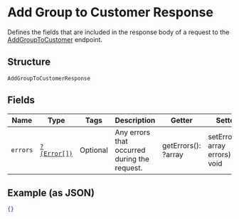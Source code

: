 
# Add Group to Customer Response

Defines the fields that are included in the response body of
a request to the [AddGroupToCustomer](/doc/apis/customers.md#add-group-to-customer) endpoint.

## Structure

`AddGroupToCustomerResponse`

## Fields

| Name | Type | Tags | Description | Getter | Setter |
|  --- | --- | --- | --- | --- | --- |
| `errors` | [`?(Error[])`](/doc/models/error.md) | Optional | Any errors that occurred during the request. | getErrors(): ?array | setErrors(?array errors): void |

## Example (as JSON)

```json
{}
```

